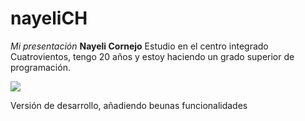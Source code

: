 # nayeliCH
_Mi presentación_
**Nayeli Cornejo**
Estudio en el centro integrado Cuatrovientos, tengo 20 años y estoy haciendo un grado superior de programación.


![](https://media.floresfrescasonline.com/product/rosas-azules-800x800_7PhYUEG.jpeg)

Versión de desarrollo, añadiendo beunas funcionalidades 
